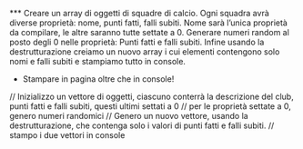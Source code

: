 *** Creare un array di oggetti di squadre di calcio. Ogni squadra avrà diverse proprietà: nome, punti fatti, falli subiti.
    Nome sarà l’unica proprietà da compilare, le altre saranno tutte settate a 0.
    Generare numeri random al posto degli 0 nelle proprietà: Punti fatti e falli subiti.
    Infine usando la destrutturazione creiamo un nuovo array i cui elementi contengono solo nomi e falli subiti e stampiamo tutto in console.

* Stampare in pagina oltre che in console!

// Inizializzo un vettore di oggetti, ciascuno conterrà la descrizione del club, punti fatti e falli subiti, questi ultimi settati a 0
// per le proprietà settate a 0, genero numeri randomici
// Genero un nuovo vettore, usando la destrutturazione, che contenga solo i valori di punti fatti e falli subiti.
// stampo i due vettori in console